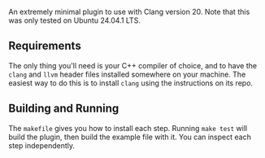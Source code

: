 An extremely minimal plugin to use with Clang version 20.
Note that this was only tested on Ubuntu 24.04.1 LTS.

## Requirements

The only thing you'll need is your C++ compiler of choice, and to have the `clang`
and `llvm` header files installed somewhere on your machine. The easiest way to
do this is to install `clang` using the instructions on its repo.

## Building and Running

The `makefile` gives you how to install each step. Running `make test` will build the plugin, then build the example file with it.
You can inspect each step independently.
